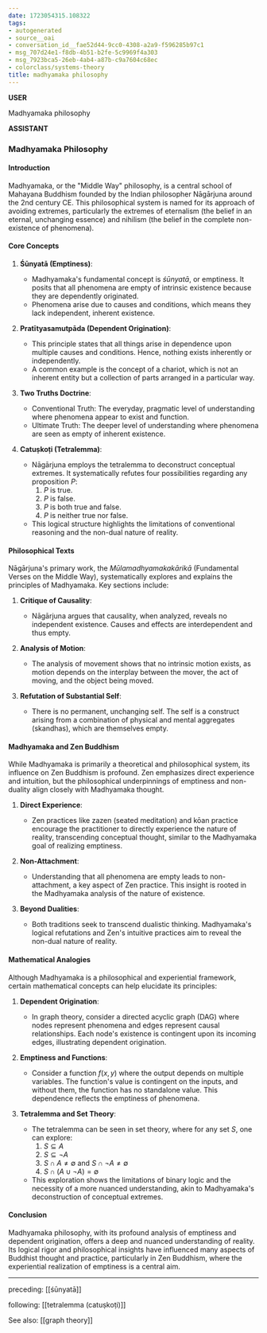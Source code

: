 ```yaml
---
date: 1723054315.108322
tags:
- autogenerated
- source__oai
- conversation_id__fae52d44-9cc0-4308-a2a9-f596285b97c1
- msg_707d24e1-f8db-4b51-b2fe-5c9969f4a303
- msg_7923bca5-26eb-4ab4-a87b-c9a7604c68ec
- colorclass/systems-theory
title: madhyamaka philosophy
---
```


**USER**

Madhyamaka philosophy


**ASSISTANT**

### Madhyamaka Philosophy

#### Introduction

Madhyamaka, or the "Middle Way" philosophy, is a central school of Mahayana Buddhism founded by the Indian philosopher Nāgārjuna around the 2nd century CE. This philosophical system is named for its approach of avoiding extremes, particularly the extremes of eternalism (the belief in an eternal, unchanging essence) and nihilism (the belief in the complete non-existence of phenomena).

#### Core Concepts

1. **Śūnyatā (Emptiness)**:
   - Madhyamaka's fundamental concept is $śūnyatā$, or emptiness. It posits that all phenomena are empty of intrinsic existence because they are dependently originated.
   - Phenomena arise due to causes and conditions, which means they lack independent, inherent existence.

2. **Pratītyasamutpāda (Dependent Origination)**:
   - This principle states that all things arise in dependence upon multiple causes and conditions. Hence, nothing exists inherently or independently.
   - A common example is the concept of a chariot, which is not an inherent entity but a collection of parts arranged in a particular way.

3. **Two Truths Doctrine**:
   - Conventional Truth: The everyday, pragmatic level of understanding where phenomena appear to exist and function.
   - Ultimate Truth: The deeper level of understanding where phenomena are seen as empty of inherent existence.

4. **Catuṣkoṭi (Tetralemma)**:
   - Nāgārjuna employs the tetralemma to deconstruct conceptual extremes. It systematically refutes four possibilities regarding any proposition $P$:
     1. $P$ is true.
     2. $P$ is false.
     3. $P$ is both true and false.
     4. $P$ is neither true nor false.
   - This logical structure highlights the limitations of conventional reasoning and the non-dual nature of reality.

#### Philosophical Texts

Nāgārjuna's primary work, the *Mūlamadhyamakakārikā* (Fundamental Verses on the Middle Way), systematically explores and explains the principles of Madhyamaka. Key sections include:

1. **Critique of Causality**:
   - Nāgārjuna argues that causality, when analyzed, reveals no independent existence. Causes and effects are interdependent and thus empty.

2. **Analysis of Motion**:
   - The analysis of movement shows that no intrinsic motion exists, as motion depends on the interplay between the mover, the act of moving, and the object being moved.

3. **Refutation of Substantial Self**:
   - There is no permanent, unchanging self. The self is a construct arising from a combination of physical and mental aggregates (skandhas), which are themselves empty.

#### Madhyamaka and Zen Buddhism

While Madhyamaka is primarily a theoretical and philosophical system, its influence on Zen Buddhism is profound. Zen emphasizes direct experience and intuition, but the philosophical underpinnings of emptiness and non-duality align closely with Madhyamaka thought.

1. **Direct Experience**:
   - Zen practices like zazen (seated meditation) and kōan practice encourage the practitioner to directly experience the nature of reality, transcending conceptual thought, similar to the Madhyamaka goal of realizing emptiness.

2. **Non-Attachment**:
   - Understanding that all phenomena are empty leads to non-attachment, a key aspect of Zen practice. This insight is rooted in the Madhyamaka analysis of the nature of existence.

3. **Beyond Dualities**:
   - Both traditions seek to transcend dualistic thinking. Madhyamaka's logical refutations and Zen's intuitive practices aim to reveal the non-dual nature of reality.

#### Mathematical Analogies

Although Madhyamaka is a philosophical and experiential framework, certain mathematical concepts can help elucidate its principles:

1. **Dependent Origination**:
   - In graph theory, consider a directed acyclic graph (DAG) where nodes represent phenomena and edges represent causal relationships. Each node's existence is contingent upon its incoming edges, illustrating dependent origination.

2. **Emptiness and Functions**:
   - Consider a function $f(x, y)$ where the output depends on multiple variables. The function's value is contingent on the inputs, and without them, the function has no standalone value. This dependence reflects the emptiness of phenomena.

3. **Tetralemma and Set Theory**:
   - The tetralemma can be seen in set theory, where for any set $S$, one can explore:
     1. $S \subseteq A$
     2. $S \subseteq \neg A$
     3. $S \cap A \neq \emptyset \text{ and } S \cap \neg A \neq \emptyset$
     4. $S \cap (A \cup \neg A) = \emptyset$
   - This exploration shows the limitations of binary logic and the necessity of a more nuanced understanding, akin to Madhyamaka's deconstruction of conceptual extremes.

#### Conclusion

Madhyamaka philosophy, with its profound analysis of emptiness and dependent origination, offers a deep and nuanced understanding of reality. Its logical rigor and philosophical insights have influenced many aspects of Buddhist thought and practice, particularly in Zen Buddhism, where the experiential realization of emptiness is a central aim.


---

preceding: [[śūnyatā]]  


following: [[tetralemma (catuṣkoṭi)]]

See also: [[graph theory]]